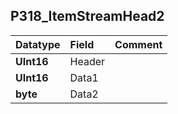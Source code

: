 ## P318\_ItemStreamHead2 ##
| **Datatype** | **Field** | **Comment** |
|:-------------|:----------|:------------|
| **UInt16**   | Header    |             |
| **UInt16**   | Data1     |             |
| **byte**     | Data2     |             |